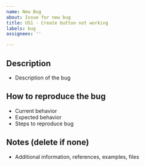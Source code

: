 ```yaml
---
name: New Bug
about: Issue for new bug
title: US1 - Create button not working
labels: bug
assignees: ''

---
```


## Description
- Description of the bug

## How to reproduce the bug
- Current behavior
- Expected behavior
- Steps to reproduce bug

## Notes (delete if none)
- Additional information, references, examples, files
